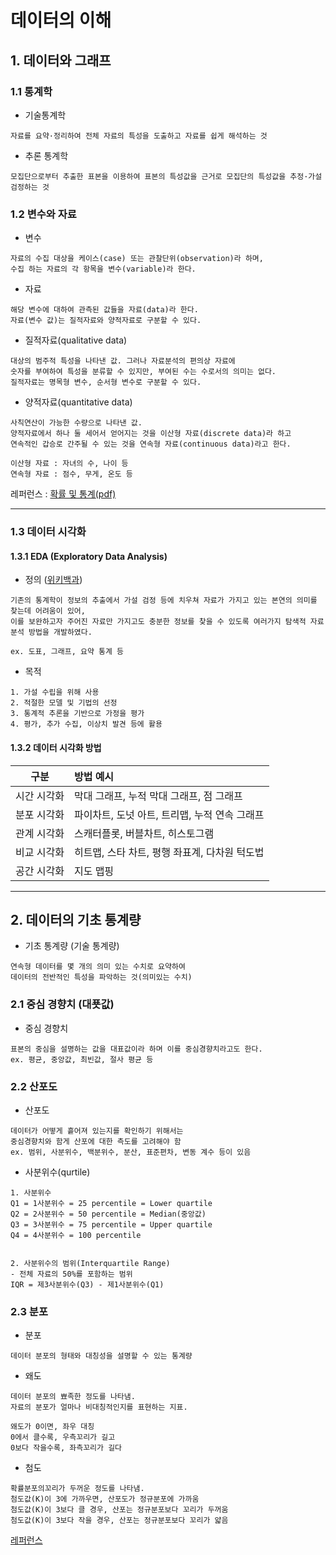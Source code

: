 # 데이터의 이해

## 1. 데이터와 그래프

### 1.1 통계학
- 기술통계학
```
자료를 요약·정리하여 전체 자료의 특성을 도출하고 자료를 쉽게 해석하는 것
```

- 추론 통계학
```
모집단으로부터 추출한 표본을 이용하여 표본의 특성값을 근거로 모집단의 특성값을 추정·가설검정하는 것
```

### 1.2 변수와 자료

- 변수
```
자료의 수집 대상을 케이스(case) 또는 관찰단위(observation)라 하며,
수집 하는 자료의 각 항목을 변수(variable)라 한다. 
```

- 자료
```
해당 변수에 대하여 관측된 값들을 자료(data)라 한다.
자료(변수 값)는 질적자료와 양적자료로 구분할 수 있다.
```

- 질적자료(qualitative data)
```
대상의 범주적 특성을 나타낸 값. 그러나 자료분석의 편의상 자료에
숫자를 부여하여 특성을 분류할 수 있지만, 부여된 수는 수로서의 의미는 없다.
질적자료는 명목형 변수, 순서형 변수로 구분할 수 있다.
```

- 양적자료(quantitative data)
```
사칙연산이 가능한 수량으로 나타낸 값.
양적자료에서 하나 둘 세어서 얻어지는 것을 이산형 자료(discrete data)라 하고
연속적인 갑승로 간주될 수 있는 것을 연속형 자료(continuous data)라고 한다.

이산형 자료 : 자녀의 수, 나이 등
연속형 자료 : 점수, 무게, 온도 등
```


레퍼런스 : [확률 및 통계](http://www.kocw.net/home/cview.do?cid=8880614b3f814d50)[(pdf)](http://contents.kocw.or.kr/KOCW/document/2014/deagucatholic/ohkwangsik/2.pdf)

____
### 1.3 데이터 시각화

#### 1.3.1 EDA (Exploratory Data Analysis)
- 정의 ([위키백과](https://ko.wikipedia.org/wiki/%ED%83%90%EC%83%89%EC%A0%81_%EC%9E%90%EB%A3%8C_%EB%B6%84%EC%84%9D))
```
기존의 통계학이 정보의 추출에서 가설 검정 등에 치우쳐 자료가 가지고 있는 본연의 의미를 찾는데 어려움이 있어,
이를 보완하고자 주어진 자료만 가지고도 충분한 정보를 찾을 수 있도록 여러가지 탐색적 자료 분석 방법을 개발하였다. 

ex. 도표, 그래프, 요약 통계 등
```
- 목적
```
1. 가설 수립을 위해 사용
2. 적절한 모델 및 기법의 선정
3. 통계적 추론을 기반으로 가정을 평가
4. 평가, 추가 수집, 이상치 발견 등에 활용
```

#### 1.3.2 데이터 시각화 방법
| 구분 | 방법 예시 |
| :--: | :--  |
| 시간 시각화 | 막대 그래프, 누적 막대 그래프, 점 그래프 |
| 분포 시각화 | 파이차트, 도넛 아트, 트리맵, 누적 연속 그래프 |
| 관계 시각화 | 스캐터플롯, 버블차트, 히스토그램 |
| 비교 시각화 | 히트맵, 스타 차트, 평행 좌표계, 다차원 턱도법 |
| 공간 시각화 | 지도 맵핑 |

___

## 2. 데이터의 기초 통계량
- 기초 통계량 (기술 통계량)
```
연속형 데이터를 몇 개의 의미 있는 수치로 요약하여
데이터의 전반적인 특성을 파악하는 것(의미있는 수치)
```

### 2.1 중심 경향치 (대푯값)
- 중심 경향치
```
표본의 중심을 설명하는 값을 대표값이라 하며 이를 중심경향치라고도 한다.
ex. 평균, 중앙값, 최빈값, 절사 평균 등
```
### 2.2 산포도
- 산포도
```
데이터가 어떻게 흩어져 있는지를 확인하기 위해서는   
중심경향치와 함게 산포에 대한 측도를 고려해야 함
ex. 범위, 사분위수, 백분위수, 분산, 표준편차, 변동 계수 등이 있음
```
- 사분위수(qurtile)
```
1. 사분위수
Q1 = 1사분위수 = 25 percentile = Lower quartile
Q2 = 2사분위수 = 50 percentile = Median(중앙값)
Q3 = 3사분위수 = 75 percentile = Upper quartile
Q4 = 4사분위수 = 100 percentile


2. 사분위수의 범위(Interquartile Range)
- 전체 자료의 50%를 포함하는 범위
IQR = 제3사분위수(Q3) - 제1사분위수(Q1)
```

### 2.3 분포
- 분포
```
데이터 분포의 형태와 대칭성을 설명할 수 있는 통계량
```
- 왜도
```
데이터 분포의 뾰족한 정도를 나타냄.
자료의 분포가 얼마나 비대칭적인지를 표현하는 지표.

왜도가 0이면, 좌우 대칭
0에서 클수록, 우측꼬리가 길고
0보다 작을수록, 좌측꼬리가 길다
```
- 첨도
```
확률분포의꼬리가 두꺼운 정도를 나타냄.
첨도값(K)이 3에 가까우면, 산포도가 정규분포에 가까움
첨도값(K)이 3보다 클 경우, 산포는 정규분포보다 꼬리가 두꺼움
첨도값(K)이 3보다 작을 경우, 산포는 정규분포보다 꼬리가 얇음
```
[레퍼런스](https://m.blog.naver.com/bloomingds/221232826612)
